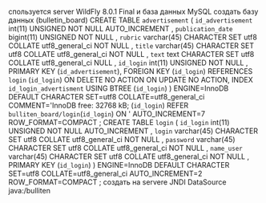 спользуется server WildFly 8.0.1 Final и база данных MySQL
создать базу данных (bulletin_board)
CREATE TABLE `advertisement` (
`id_advertisement`  int(11) UNSIGNED NOT NULL AUTO_INCREMENT ,
`publication_date`  bigint(11) UNSIGNED NOT NULL ,
`rubric`  varchar(45) CHARACTER SET utf8 COLLATE utf8_general_ci NOT NULL ,
`title`  varchar(45) CHARACTER SET utf8 COLLATE utf8_general_ci NOT NULL ,
`text`  text CHARACTER SET utf8 COLLATE utf8_general_ci NULL ,
`id_login`  int(11) UNSIGNED NOT NULL ,
PRIMARY KEY (`id_advertisement`),
FOREIGN KEY (`id_login`) REFERENCES `login` (`id_login`) ON DELETE NO ACTION ON UPDATE NO ACTION,
INDEX `id_login_advertisment` USING BTREE (`id_login`)
)
ENGINE=InnoDB
DEFAULT CHARACTER SET=utf8 COLLATE=utf8_general_ci
COMMENT='InnoDB free: 32768 kB; (`id_login`) REFER `bulliten_board/login`(`id_login`) ON '
AUTO_INCREMENT=7
ROW_FORMAT=COMPACT
;
CREATE TABLE `login` (
`id_login`  int(11) UNSIGNED NOT NULL AUTO_INCREMENT ,
`login`  varchar(45) CHARACTER SET utf8 COLLATE utf8_general_ci NOT NULL ,
`password`  varchar(45) CHARACTER SET utf8 COLLATE utf8_general_ci NOT NULL ,
`name_user`  varchar(45) CHARACTER SET utf8 COLLATE utf8_general_ci NOT NULL ,
PRIMARY KEY (`id_login`)
)
ENGINE=InnoDB
DEFAULT CHARACTER SET=utf8 COLLATE=utf8_general_ci
AUTO_INCREMENT=2
ROW_FORMAT=COMPACT
;
создать на servere   JNDI DataSource  java:/bulliten
